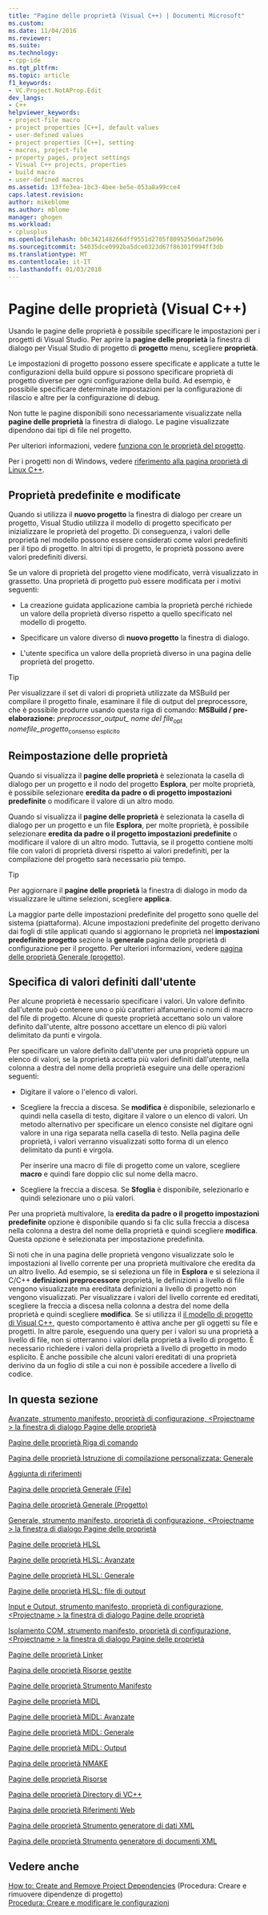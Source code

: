 ```yaml
---
title: "Pagine delle proprietà (Visual C++) | Documenti Microsoft"
ms.custom: 
ms.date: 11/04/2016
ms.reviewer: 
ms.suite: 
ms.technology:
- cpp-ide
ms.tgt_pltfrm: 
ms.topic: article
f1_keywords:
- VC.Project.NotAProp.Edit
dev_langs:
- C++
helpviewer_keywords:
- project-file macro
- project properties [C++], default values
- user-defined values
- project properties [C++], setting
- macros, project-file
- property pages, project settings
- Visual C++ projects, properties
- build macro
- user-defined macros
ms.assetid: 13ffe3ea-1bc3-4bee-be5e-053a8a99cce4
caps.latest.revision: 
author: mikeblome
ms.author: mblome
manager: ghogen
ms.workload:
- cplusplus
ms.openlocfilehash: b0c342148266dff9551d2705f8095250daf2b096
ms.sourcegitcommit: 54035dce0992ba5dce0323d67f86301f994ff3db
ms.translationtype: MT
ms.contentlocale: it-IT
ms.lasthandoff: 01/03/2018
---
```

# <a name="property-pages-visual-c"></a>Pagine delle proprietà (Visual C++)

Usando le pagine delle proprietà è possibile specificare le impostazioni per i progetti di Visual Studio. Per aprire la **pagine delle proprietà** la finestra di dialogo per Visual Studio di progetto di **progetto** menu, scegliere **proprietà**.

Le impostazioni di progetto possono essere specificate e applicate a tutte le configurazioni della build oppure si possono specificare proprietà di progetto diverse per ogni configurazione della build. Ad esempio, è possibile specificare determinate impostazioni per la configurazione di rilascio e altre per la configurazione di debug.

Non tutte le pagine disponibili sono necessariamente visualizzate nella **pagine delle proprietà** la finestra di dialogo. Le pagine visualizzate dipendono dai tipi di file nel progetto.

Per ulteriori informazioni, vedere [funziona con le proprietà del progetto](../ide/working-with-project-properties.md).

Per i progetti non di Windows, vedere [riferimento alla pagina proprietà di Linux C++](../linux/prop-pages-linux.md)<!-- or [C++ Cross Platform Property Page Reference](../linux/prop-pages-linux.md)-->.

## <a name="default-properties-vs-modified-properties"></a>Proprietà predefinite e modificate

Quando si utilizza il **nuovo progetto** la finestra di dialogo per creare un progetto, Visual Studio utilizza il modello di progetto specificato per inizializzare le proprietà del progetto. Di conseguenza, i valori delle proprietà nel modello possono essere considerati come valori predefiniti per il tipo di progetto.  In altri tipi di progetto, le proprietà possono avere valori predefiniti diversi.

Se un valore di proprietà del progetto viene modificato, verrà visualizzato in grassetto. Una proprietà di progetto può essere modificata per i motivi seguenti:

- La creazione guidata applicazione cambia la proprietà perché richiede un valore della proprietà diverso rispetto a quello specificato nel modello di progetto.

- Specificare un valore diverso di **nuovo progetto** la finestra di dialogo.

- L'utente specifica un valore della proprietà diverso in una pagina delle proprietà del progetto.

> [!TIP]
> Per visualizzare il set di valori di proprietà utilizzate da MSBuild per compilare il progetto finale, esaminare il file di output del preprocessore, che è possibile produrre usando questa riga di comando: **MSBuild / pre-elaborazione:** *preprocessor_output_ nome del file*<sub>opt</sub> *nomefile_progetto*<sub>consenso esplicito</sub>

## <a name="resetting-properties"></a>Reimpostazione delle proprietà

Quando si visualizza il **pagine delle proprietà** è selezionata la casella di dialogo per un progetto e il nodo del progetto **Esplora**, per molte proprietà, è possibile selezionare **eredita da padre o di progetto impostazioni predefinite** o modificare il valore di un altro modo.

Quando si visualizza il **pagine delle proprietà** è selezionata la casella di dialogo per un progetto e un file **Esplora**, per molte proprietà, è possibile selezionare **eredita da padre o il progetto impostazioni predefinite** o modificare il valore di un altro modo. Tuttavia, se il progetto contiene molti file con valori di proprietà diversi rispetto ai valori predefiniti, per la compilazione del progetto sarà necessario più tempo.

> [!TIP]
> Per aggiornare il **pagine delle proprietà** la finestra di dialogo in modo da visualizzare le ultime selezioni, scegliere **applica**.

La maggior parte delle impostazioni predefinite del progetto sono quelle del sistema (piattaforma). Alcune impostazioni predefinite del progetto derivano dai fogli di stile applicati quando si aggiornano le proprietà nel **impostazioni predefinite progetto** sezione la **generale** pagina delle proprietà di configurazione per il progetto. Per ulteriori informazioni, vedere [pagina delle proprietà Generale (progetto)](../ide/general-property-page-project.md).

## <a name="specifying-user-defined-values"></a>Specifica di valori definiti dall'utente

Per alcune proprietà è necessario specificare i valori. Un valore definito dall'utente può contenere uno o più caratteri alfanumerici o nomi di macro del file di progetto. Alcune di queste proprietà accettano solo un valore definito dall'utente, altre possono accettare un elenco di più valori delimitato da punti e virgola.

Per specificare un valore definito dall'utente per una proprietà oppure un elenco di valori, se la proprietà accetta più valori definiti dall'utente, nella colonna a destra del nome della proprietà eseguire una delle operazioni seguenti:

- Digitare il valore o l'elenco di valori.

- Scegliere la freccia a discesa. Se **modifica** è disponibile, selezionarlo e quindi nella casella di testo, digitare il valore o un elenco di valori. Un metodo alternativo per specificare un elenco consiste nel digitare ogni valore in una riga separata nella casella di testo. Nella pagina delle proprietà, i valori verranno visualizzati sotto forma di un elenco delimitato da punti e virgola.

   Per inserire una macro di file di progetto come un valore, scegliere **macro** e quindi fare doppio clic sul nome della macro.

- Scegliere la freccia a discesa. Se **Sfoglia** è disponibile, selezionarlo e quindi selezionare uno o più valori.

Per una proprietà multivalore, la **eredita da padre o il progetto impostazioni predefinite** opzione è disponibile quando si fa clic sulla freccia a discesa nella colonna a destra del nome della proprietà e quindi scegliere **modifica**. Questa opzione è selezionata per impostazione predefinita.

Si noti che in una pagina delle proprietà vengono visualizzate solo le impostazioni al livello corrente per una proprietà multivalore che eredita da un altro livello. Ad esempio, se si seleziona un file in **Esplora** e si seleziona il C/C++ **definizioni preprocessore** proprietà, le definizioni a livello di file vengono visualizzate ma ereditata definizioni a livello di progetto non vengono visualizzati. Per visualizzare i valori del livello corrente ed ereditati, scegliere la freccia a discesa nella colonna a destra del nome della proprietà e quindi scegliere **modifica**. Se si utilizza il [il modello di progetto di Visual C++](https://docs.microsoft.com/dotnet/api/microsoft.visualstudio.vcprojectengine), questo comportamento è attiva anche per gli oggetti su file e progetti. In altre parole, eseguendo una query per i valori su una proprietà a livello di file, non si otterranno i valori della proprietà a livello di progetto. È necessario richiedere i valori della proprietà a livello di progetto in modo esplicito. È anche possibile che alcuni valori ereditati di una proprietà derivino da un foglio di stile a cui non è possibile accedere a livello di codice.

## <a name="in-this-section"></a>In questa sezione

[Avanzate, strumento manifesto, proprietà di configurazione, \<Projectname > la finestra di dialogo Pagine delle proprietà](../ide/advanced-manifest-tool.md)

[Pagine delle proprietà Riga di comando](../ide/command-line-property-pages.md)

[Pagina delle proprietà Istruzione di compilazione personalizzata: Generale](../ide/custom-build-step-property-page-general.md)

[Aggiunta di riferimenti](../ide/adding-references-in-visual-cpp-projects.md)

[Pagina delle proprietà Generale (File)](../ide/general-property-page-file.md)

[Pagina delle proprietà Generale (Progetto)](../ide/general-property-page-project.md)

[Generale, strumento manifesto, proprietà di configurazione, \<Projectname > la finestra di dialogo Pagine delle proprietà](../ide/general-manifest-tool-configuration-properties.md)

[Pagine delle proprietà HLSL](../ide/hlsl-property-pages.md)

[Pagine delle proprietà HLSL: Avanzate](../ide/hlsl-property-pages-advanced.md)

[Pagine delle proprietà HLSL: Generale](../ide/hlsl-property-pages-general.md)

[Pagine delle proprietà HLSL: file di output](../ide/hlsl-property-pages-output-files.md)

[Input e Output, strumento manifesto, proprietà di configurazione, \<Projectname > la finestra di dialogo Pagine delle proprietà](../ide/input-and-output-manifest-tool.md)

[Isolamento COM, strumento manifesto, proprietà di configurazione, \<Projectname > la finestra di dialogo Pagine delle proprietà](../ide/isolated-com-manifest-tool.md)

[Pagine delle proprietà Linker](../ide/linker-property-pages.md)

[Pagina delle proprietà Risorse gestite](../ide/managed-resources-property-page.md)

[Pagine delle proprietà Strumento Manifesto](../ide/manifest-tool-property-pages.md)

[Pagine delle proprietà MIDL](../ide/midl-property-pages.md)

[Pagine delle proprietà MIDL: Avanzate](../ide/midl-property-pages-advanced.md)

[Pagine delle proprietà MIDL: Generale](../ide/midl-property-pages-general.md)

[Pagine delle proprietà MIDL: Output](../ide/midl-property-pages-output.md)

[Pagina delle proprietà NMAKE](../ide/nmake-property-page.md)

[Pagine delle proprietà Risorse](../ide/resources-property-pages.md)

[Pagina delle proprietà Directory di VC++](../ide/vcpp-directories-property-page.md)

[Pagina delle proprietà Riferimenti Web](../ide/web-references-property-page.md)

[Pagina delle proprietà Strumento generatore di dati XML](../ide/xml-data-generator-tool-property-page.md)

[Pagina delle proprietà Strumento generatore di documenti XML](../ide/xml-document-generator-tool-property-pages.md)

## <a name="see-also"></a>Vedere anche

[How to: Create and Remove Project Dependencies](/visualstudio/ide/how-to-create-and-remove-project-dependencies) (Procedura: Creare e rimuovere dipendenze di progetto)  
[Procedura: Creare e modificare le configurazioni](/visualstudio/ide/how-to-create-and-edit-configurations)  
